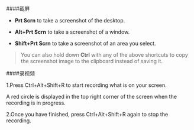 ####截屏
* __Prt Scrn__ to take a screenshot of the desktop.

* __Alt+Prt Scrn__ to take a screenshot of a window.

* __Shift+Prt Scrn__ to take a screenshot of an area you select.

> You can also hold down __Ctrl__ with any of the above shortcuts to copy the screenshot image to the clipboard instead of saving it.

####录视频

1.Press Ctrl+Alt+Shift+R to start recording what is on your screen.

A red circle is displayed in the top right corner of the screen when the recording is in progress.

2.Once you have finished, press Ctrl+Alt+Shift+R again to stop the recording.